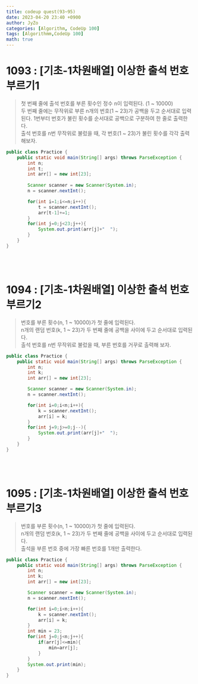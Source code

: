 ```yaml
---
title: codeup quest(93~95)
date: 2023-04-20 23:40 +0900
author: JyZo
categories: [Algorithm, CodeUp 100]
tags: [Algorithmm,CodeUp 100]
math: true
---
```




# 1093 : [기초-1차원배열] 이상한 출석 번호 부르기1
> 첫 번째 줄에 출석 번호를 부른 횟수인 정수 n이 입력된다. (1 ~ 10000)  
두 번째 줄에는 무작위로 부른 n개의 번호(1 ~ 23)가 공백을 두고 순서대로 입력된다.
1번부터 번호가 불린 횟수를 순서대로 공백으로 구분하여 한 줄로 출력한다.  
출석 번호를 n번 무작위로 불렀을 때, 각 번호(1 ~ 23)가 불린 횟수를 각각 출력해보자.

```java
public class Practice {
    public static void main(String[] args) throws ParseException {
        int n;
        int t;
        int arr[] = new int[23];
        
        Scanner scanner = new Scanner(System.in);
        n = scanner.nextInt();

        for(int i=1;i<=n;i++){
            t = scanner.nextInt();
            arr[t-1]+=1;
        }
        for(int j=0;j<23;j++){
            System.out.print(arr[j]+"  ");
        }
    }
}
```

<br/>
<br/>

# 1094 : [기초-1차원배열] 이상한 출석 번호 부르기2
>번호를 부른 횟수(n, 1 ~ 10000)가 첫 줄에 입력된다.  
n개의 랜덤 번호(k, 1 ~ 23)가 두 번째 줄에 공백을 사이에 두고 순서대로 입력된다.  
출석 번호를 n번 무작위로 불렀을 때, 부른 번호를 거꾸로 출력해 보자.  

```java
public class Practice {
    public static void main(String[] args) throws ParseException {
        int n;
        int k;
        int arr[] = new int[23];

        Scanner scanner = new Scanner(System.in);
        n = scanner.nextInt();

        for(int i=0;i<n;i++){
            k = scanner.nextInt();
            arr[i] = k;
        }
        for(int j=9;j>=0;j--){
            System.out.print(arr[j]+"  ");
        }
    }
}
```

<br/>
<br/>

# 1095 : [기초-1차원배열] 이상한 출석 번호 부르기3
>번호를 부른 횟수(n, 1 ~ 10000)가 첫 줄에 입력된다.  
n개의 랜덤 번호(k, 1 ~ 23)가 두 번째 줄에 공백을 사이에 두고 순서대로 입력된다.  
출석을 부른 번호 중에 가장 빠른 번호를 1개만 출력한다.  

```java
public class Practice {
    public static void main(String[] args) throws ParseException {
        int n;
        int k;
        int arr[] = new int[23];

        Scanner scanner = new Scanner(System.in);
        n = scanner.nextInt();

        for(int i=0;i<n;i++){
            k = scanner.nextInt();
            arr[i] = k;
        }
        int min = 23;
        for(int j=0;j<n;j++){
            if(arr[j]<=min){
                min=arr[j];
            }
        }
        System.out.print(min);
    }
}
```

<br/>
<br/>
